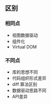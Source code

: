 ## 区别

### 相同点

* 视图数据驱动
* 组件化
* Virtual DOM

### 不同点

* 库的思想不同
* 代码组织形式差异
* diff 算法区别
* 数据驱动思路不同
* API差异
